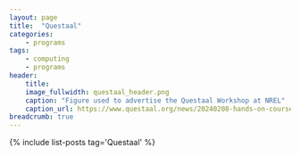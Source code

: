 ```yaml
---
layout: page
title:  "Questaal"
categories:
    - programs
tags:
    - computing
    - programs
header: 
    title: 
    image_fullwidth: questaal_header.png
    caption: "Figure used to advertise the Questaal Workshop at NREL"
    caption_url: https://www.questaal.org/news/20240208-hands-on-course/
breadcrumb: true
---
```




{% include list-posts tag='Questaal' %}
